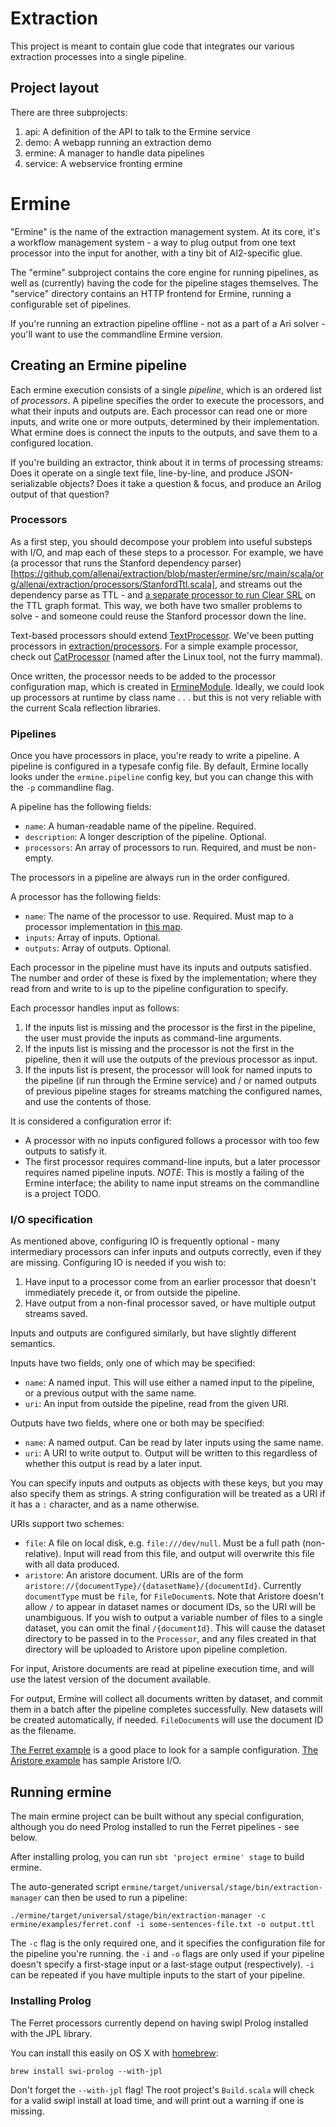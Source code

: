 # Extraction

This project is meant to contain glue code that integrates our various extraction processes into a single pipeline.

## Project layout

There are three subprojects:

1. api: A definition of the API to talk to the Ermine service
2. demo: A webapp running an extraction demo
3. ermine: A manager to handle data pipelines
4. service: A webservice fronting ermine

# Ermine

"Ermine" is the name of the extraction management system. At its core, it's a
workflow management system - a way to plug output from one text processor into
the input for another, with a tiny bit of AI2-specific glue.

The "ermine" subproject contains the core engine for running pipelines, as well
as (currently) having the code for the pipeline stages themselves. The
"service" directory contains an HTTP frontend for Ermine, running a
configurable set of pipelines.

If you're running an extraction pipeline offline - not as a part of a Ari solver - you'll want to use
the commandline Ermine version.

## Creating an Ermine pipeline

Each ermine execution consists of a single *pipeline*, which is an ordered list of *processors*. A pipeline specifies the order to execute the processors, and what their inputs and outputs are. Each processor can read one or more inputs, and write one or more outputs, determined by their implementation. What ermine does is connect the inputs to the outputs, and save them to a configured location.

If you're building an extractor, think about it in terms of processing streams:
Does it operate on a single text file, line-by-line, and produce
JSON-serializable objects? Does it take a question & focus, and produce an Arilog output of that
question?

### Processors

As a first step, you should decompose your problem into useful substeps with
I/O, and map each of these steps to a processor.  For example, we have
(a processor that runs the Stanford dependency parser)[https://github.com/allenai/extraction/blob/master/ermine/src/main/scala/org/allenai/extraction/processors/StanfordTtl.scala], and streams out the
dependency parse as TTL - and [a separate processor to run Clear SRL](https://github.com/allenai/extraction/blob/master/ermine/src/main/scala/org/allenai/extraction/processors/ClearSrl.scala) on the TTL graph
format. This way, we both have two smaller problems to solve - and someone
could reuse the Stanford processor down the line.

Text-based processors should extend [TextProcessor](https://github.com/allenai/extraction/blob/master/ermine/src/main/scala/org/allenai/extraction/Processor.scala). We've been putting processors in [extraction/processors](https://github.com/allenai/extraction/blob/master/ermine/src/main/scala/org/allenai/extraction/processors/CatProcessor.scala).
For a simple example processor, check out [CatProcessor](https://github.com/allenai/extraction/blob/master/ermine/src/main/scala/org/allenai/extraction/processors/CatProcessor.scala) (named after the Linux tool, not the furry mammal).

Once written, the processor needs to be added to the processor configuration map, which is created in [ErmineModule](https://github.com/allenai/extraction/blob/master/ermine/src/main/scala/org/allenai/extraction/manager/ErmineModule.scala#L24). Ideally, we could look up processors at runtime by class name . . . but this is not very reliable with the current Scala reflection libraries.

### Pipelines

Once you have processors in place, you're ready to write a pipeline. A pipeline is configured in a
typesafe config file. By default, Ermine locally looks under the `ermine.pipeline` config key, but you can change this with the `-p` commandline flag.

A pipeline has the following fields:
* `name`: A human-readable name of the pipeline. Required.
* `description`: A longer description of the pipeline. Optional.
* `processors`: An array of processors to run. Required, and must be non-empty.

The processors in a pipeline are always run in the order configured.

A processor has the following fields:
* `name`: The name of the processor to use. Required. Must map to a processor implementation in [this map](https://github.com/allenai/extraction/blob/master/ermine/src/main/scala/org/allenai/extraction/manager/ErmineModule.scala#L24).
* `inputs`: Array of inputs. Optional.
* `outputs`: Array of outputs. Optional.

Each processor in the pipeline must have its inputs and outputs satisfied. The number and order of
these is fixed by the implementation; where they read from and write to is up
to the pipeline configuration to specify.

Each processor handles input as follows:
1. If the inputs list is missing and the processor is the first in the pipeline, the user must provide the inputs as command-line arguments.
2. If the inputs list is missing and the processor is not the first in the pipeline, then it will use the outputs of the previous processor as input. 
3. If the inputs list is present, the processor will look for named inputs to the pipeline (if run through the Ermine service) and / or named outputs of previous pipeline stages for streams matching the configured names, and use the contents of those.

It is considered a configuration error if:
* A processor with no inputs configured follows a processor with too few outputs to satisfy it.
* The first processor requires command-line inputs, but a later processor requires named pipeline inputs. *NOTE*: This is mostly a failing of the Ermine interface; the ability to name input streams on the commandline is a project TODO.

### I/O specification

As mentioned above, configuring IO is frequently optional - many intermediary processors can infer inputs and outputs correctly, even if they are missing. Configuring IO is needed if you wish to:

1. Have input to a processor come from an earlier processor that doesn't immediately precede it, or from outside the pipeline.
2. Have output from a non-final processor saved, or have multiple output streams saved.

Inputs and outputs are configured similarly, but have slightly different semantics.

Inputs have two fields, only one of which may be specified:
* `name`: A named input. This will use either a named input to the pipeline, or a previous output with the same name.
* `uri`: An input from outside the pipeline, read from the given URI.

Outputs have two fields, where one or both may be specified:
* `name`: A named output. Can be read by later inputs using the same name.
* `uri`: A URI to write output to. Output will be written to this regardless of whether this output is read by a later input.

You can specify inputs and outputs as objects with these keys, but you may also specify them as strings. A string configuration will be treated as a URI if it has a `:` character, and as a name otherwise.

URIs support two schemes:
* `file`: A file on local disk, e.g. `file:///dev/null`. Must be a full path (non-relative). Input will read from this file, and output will overwrite this file with all data produced.
* `aristore`: An aristore document. URIs are of the form `aristore://{documentType}/{datasetName}/{documentId}`. Currently `documentType` must be `file`, for `FileDocument`s. Note that Aristore doesn't allow `/` to appear in dataset names or document IDs, so the URI will be unambiguous. If you wish to output a variable number of files to a single dataset, you can omit the final `/{documentId}`. This will cause the dataset directory to be passed in to the `Processor`, and any files created in that directory will be uploaded to Aristore upon pipeline completion.

For input, Aristore documents are read at pipeline execution time, and will use the latest version of the document available.

For output, Ermine will collect all documents written by dataset, and commit them in a batch after the pipeline completes successfully. New datasets will be created automatically, if needed. `FileDocument`s will use the document ID as the filename.


[The Ferret example](https://github.com/allenai/extraction/blob/master/ermine/examples/ferret.conf) is a good place to look for a sample configuration.
[The Aristore example](https://github.com/allenai/extraction/blob/master/ermine/examples/aristore.conf) has sample Aristore I/O.



## Running ermine

The main ermine project can be built without any special configuration, although you do need Prolog
installed to run the Ferret pipelines - see below.

After installing prolog, you can run `sbt 'project ermine' stage` to build ermine.

The auto-generated script `ermine/target/universal/stage/bin/extraction-manager` can then be used to run a pipeline:

`./ermine/target/universal/stage/bin/extraction-manager -c ermine/examples/ferret.conf -i some-sentences-file.txt -o output.ttl`

The `-c` flag is the only required one, and it specifies the configuration file for the pipeline you're running. the `-i` and `-o` flags are only used if your pipeline doesn't specify a first-stage input or a last-stage output (respectively). `-i` can be repeated if you have multiple inputs to the start of your pipeline.


### Installing Prolog

The Ferret processors currently depend on having swipl Prolog installed with the JPL library.

You can install this easily on OS X with [homebrew](http://brew.sh/):

`brew install swi-prolog --with-jpl`

Don't forget the `--with-jpl` flag! The root project's `Build.scala` will check for a valid swipl install at load time, and will print out a warning if one is missing.


